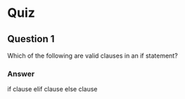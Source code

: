 Quiz
====
        
Question 1
----------
        
Which of the following are valid clauses in an if statement?

### Answer

if clause
elif clause
else clause